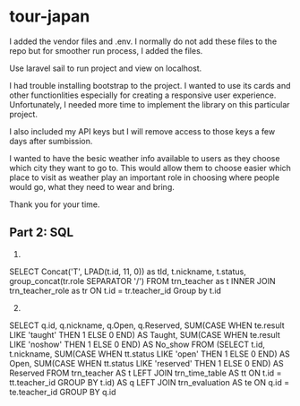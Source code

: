 # tour-japan

I added the vendor files and .env. I normally do not add these files
to the repo but for smoother run process, I added the files.

Use laravel sail to run project and view on localhost.

I had trouble installing bootstrap to the project. I wanted to use
its cards and other functionlities especially for creating
a responsive user experience. Unfortunately, I needed more time to
implement the library on this particular project.

I also included my API keys but I will remove access to those keys a few days
after sumbission.

I wanted to have the besic weather info available to users as they choose
which city they want to go to. This would allow them to choose easier which place
to visit as weather play an important role in choosing where people would go,
what they need to wear and bring.

Thank you for your time.

## Part 2: SQL

1.

SELECT
Concat('T', LPAD(t.id, 11, 0)) as tId,
t.nickname,
t.status,
group_concat(tr.role SEPARATOR '/')
FROM trn_teacher as t
INNER JOIN trn_teacher_role as tr
ON t.id = tr.teacher_id
Group by t.id

2.

SELECT
q.id,
q.nickname,
q.Open,
q.Reserved,
SUM(CASE WHEN te.result LIKE 'taught' THEN 1 ELSE 0 END) AS Taught,
SUM(CASE WHEN te.result LIKE 'noshow' THEN 1 ELSE 0 END) AS No_show
FROM
(SELECT t.id, t.nickname,
SUM(CASE WHEN tt.status LIKE 'open' THEN 1 ELSE 0 END) AS Open,
SUM(CASE WHEN tt.status LIKE 'reserved' THEN 1 ELSE 0 END) AS Reserved
FROM trn_teacher AS t
LEFT JOIN trn_time_table AS tt ON t.id = tt.teacher_id
GROUP BY t.id) AS q
LEFT JOIN trn_evaluation AS te ON q.id = te.teacher_id
GROUP BY q.id
